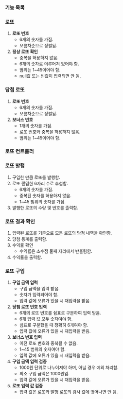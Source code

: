 ### 기능 목록

### 로또

1. **로또 번호**
   - 6개의 숫자를 가짐.
   - 오름차순으로 정렬됨.
2. **정상 로또 확인**
   - 중복을 허용하지 않음.
   - 6개의 숫자로 이루어져 있어야 함.
   - 범위는 1~45이어야 함.
   - null값 또는 빈값이 입력되면 안 됨.

### 당첨 로또

1. **로또 번호**
   - 6개의 숫자를 가짐.
   - 오름차순으로 정렬됨.
2. **보너스 번호**
   - 1개의 숫자를 가짐.
   - 로또 번호와 중복을 허용하지 않음.
   - 범위는 1~45이어야 함.

### 로또 컨트롤러

### 로또 발행

1. 구입한 만큼 로또를 발행함.
2. 로또 랜덤한 6자리 수로 추첨함.
   - 6개의 숫자를 가짐.
   - 중복된 숫자를 허용하지 않음.
   - 1~45 범위의 숫자를 가짐.
3. 발행한 로또의 수량 및 번호를 출력함.

### 로또 결과 확인

1. 입력된 로또를 기준으로 모든 로또의 당첨 내역을 확인함.
2. 당첨 통계를 출력함.
3. 수익률 확인
   - 수익률은 소수점 둘째 자리에서 반올림함.
4. 수익률을 출력함.

### 로또 구입

1. **구입 금액 입력**
   - 구입 금액을 입력 받음.
   - 숫자가 입력되어야 함.
   - 입력 값에 오류가 있을 시 재입력을 받음.
2. **당첨 로또 번호 입력**
   - 6개의 로또 번호를 쉼표로 구분하여 입력 받음.
   - 6개 입력 값 모두 숫자여야 함.
   - 쉼표로 구분했을 때 정확히 6개여야 함.
   - 입력 값에 오류가 있을 시 재입력을 받음.
3. **보너스 번호 입력**
   - 이전 로또 번호와 중복될 수 없음.
   - 1~45 범위의 숫자여야 함.
   - 입력 값에 오류가 있을 시 재입력을 받음.
4. **구입 금액 입력 검증**
   - 1000원 단위로 나누어져야 하며, 아닐 경우 예외 처리함.
   - 최소 구입 금액은 1000원임.
   - 입력 값에 오류가 있을 시 재입력을 받음.
5. **로또 입력 값 검증**
   - 입력 값은 로또와 발행 로또의 검사 값에 벗어나면 안 됨.